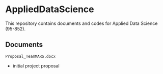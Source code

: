 # AppliedDataScience

This repository contains documents and codes for Applied Data Science (95-852).

## Documents
`Proposal_TeamMARS.docx`
* initial project proposal

